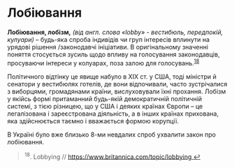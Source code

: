 # Лобіювання

<b>Лобіювання, лобізм,</b> <i>(від англ. слова «lobby» - вестибюль, передпокій, кулуари)</i> –  будь-яка спроба індивідів чи груп інтересів вплинути на урядові рішення /законодавчі ініціативи. В оригінальному значенні поняття стосується зусиль щодо впливу на голосування законодавців, просуваючи інтереси у колуарах, поза залою для голосувань.<sup><a href="#fn_18" id="reffn_18">18</a></sup> 

Політичного відтінку це явище набуло в ХІХ ст. у США, тоді міністри й сенатори у вестибюлях готелів, де вони відпочивали, часто зустрічалися з виборцями, громадянами країни, вислуховували їхні прохання. Лобізм у якійсь формі притаманний будь-якій демократичній політичній системі, з тією різницею, що у США і деяких країнах Європи – це легалізована і зареєстрована діяльність, а в інших країнах прихована, яка здійснюється таємно і вважається формою корупції. 

В Україні було вже близько 8-ми невдалих спроб ухвалити закон про лобіювання.

<blockquote id="fn_18">
<sup>18</sup>. Lobbying // <a href="https://www.britannica.com/topic/lobbying">https://www.britannica.com/topic/lobbying</a><a href="#reffn_18" title="Jump back to footnote [18] in the text."> ↩</a>
</blockquote>